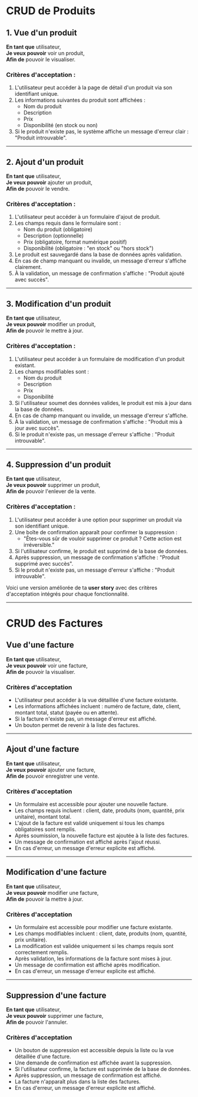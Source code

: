 # **CRUD de Produits**

## **1. Vue d'un produit**

**En tant que** utilisateur,  
**Je veux pouvoir** voir un produit,  
**Afin de** pouvoir le visualiser.

### **Critères d'acceptation :**
1. L'utilisateur peut accéder à la page de détail d'un produit via son identifiant unique.  
2. Les informations suivantes du produit sont affichées :  
   - Nom du produit  
   - Description  
   - Prix  
   - Disponibilité (en stock ou non)  
3. Si le produit n'existe pas, le système affiche un message d'erreur clair : "Produit introuvable".  

---

## **2. Ajout d'un produit**

**En tant que** utilisateur,  
**Je veux pouvoir** ajouter un produit,  
**Afin de** pouvoir le vendre.

### **Critères d'acceptation :**
1. L'utilisateur peut accéder à un formulaire d'ajout de produit.  
2. Les champs requis dans le formulaire sont :  
   - Nom du produit (obligatoire)  
   - Description (optionnelle)  
   - Prix (obligatoire, format numérique positif)  
   - Disponibilité (obligatoire : "en stock" ou "hors stock")  
3. Le produit est sauvegardé dans la base de données après validation.  
4. En cas de champ manquant ou invalide, un message d'erreur s'affiche clairement.  
5. À la validation, un message de confirmation s'affiche : "Produit ajouté avec succès".  

---

## **3. Modification d'un produit**

**En tant que** utilisateur,  
**Je veux pouvoir** modifier un produit,  
**Afin de** pouvoir le mettre à jour.

### **Critères d'acceptation :**
1. L'utilisateur peut accéder à un formulaire de modification d'un produit existant.  
2. Les champs modifiables sont :  
   - Nom du produit  
   - Description  
   - Prix  
   - Disponibilité  
3. Si l'utilisateur soumet des données valides, le produit est mis à jour dans la base de données.  
4. En cas de champ manquant ou invalide, un message d'erreur s'affiche.  
5. À la validation, un message de confirmation s'affiche : "Produit mis à jour avec succès".  
6. Si le produit n'existe pas, un message d'erreur s'affiche : "Produit introuvable".  

---

## **4. Suppression d'un produit**

**En tant que** utilisateur,  
**Je veux pouvoir** supprimer un produit,  
**Afin de** pouvoir l'enlever de la vente.

### **Critères d'acceptation :**
1. L'utilisateur peut accéder à une option pour supprimer un produit via son identifiant unique.  
2. Une boîte de confirmation apparaît pour confirmer la suppression :  
   - "Êtes-vous sûr de vouloir supprimer ce produit ? Cette action est irréversible."  
3. Si l'utilisateur confirme, le produit est supprimé de la base de données.  
4. Après suppression, un message de confirmation s'affiche : "Produit supprimé avec succès".  
5. Si le produit n'existe pas, un message d'erreur s'affiche : "Produit introuvable".  

Voici une version améliorée de ta **user story** avec des critères d'acceptation intégrés pour chaque fonctionnalité.

---

# CRUD des Factures

## Vue d'une facture

**En tant que** utilisateur,  
**Je veux pouvoir** voir une facture,  
**Afin de** pouvoir la visualiser.

### Critères d'acceptation  
- L'utilisateur peut accéder à la vue détaillée d'une facture existante.  
- Les informations affichées incluent : numéro de facture, date, client, montant total, statut (payée ou en attente).  
- Si la facture n'existe pas, un message d'erreur est affiché.  
- Un bouton permet de revenir à la liste des factures.

---

## Ajout d'une facture

**En tant que** utilisateur,  
**Je veux pouvoir** ajouter une facture,  
**Afin de** pouvoir enregistrer une vente.

### Critères d'acceptation  
- Un formulaire est accessible pour ajouter une nouvelle facture.  
- Les champs requis incluent : client, date, produits (nom, quantité, prix unitaire), montant total.  
- L'ajout de la facture est validé uniquement si tous les champs obligatoires sont remplis.  
- Après soumission, la nouvelle facture est ajoutée à la liste des factures.  
- Un message de confirmation est affiché après l'ajout réussi.  
- En cas d'erreur, un message d'erreur explicite est affiché.

---

## Modification d'une facture

**En tant que** utilisateur,  
**Je veux pouvoir** modifier une facture,  
**Afin de** pouvoir la mettre à jour.

### Critères d'acceptation  
- Un formulaire est accessible pour modifier une facture existante.  
- Les champs modifiables incluent : client, date, produits (nom, quantité, prix unitaire).  
- La modification est validée uniquement si les champs requis sont correctement remplis.  
- Après validation, les informations de la facture sont mises à jour.  
- Un message de confirmation est affiché après modification.  
- En cas d'erreur, un message d'erreur explicite est affiché.  

---

## Suppression d'une facture

**En tant que** utilisateur,  
**Je veux pouvoir** supprimer une facture,  
**Afin de** pouvoir l'annuler.

### Critères d'acceptation  
- Un bouton de suppression est accessible depuis la liste ou la vue détaillée d'une facture.  
- Une demande de confirmation est affichée avant la suppression.  
- Si l'utilisateur confirme, la facture est supprimée de la base de données.  
- Après suppression, un message de confirmation est affiché.  
- La facture n'apparaît plus dans la liste des factures.  
- En cas d'erreur, un message d'erreur explicite est affiché.





